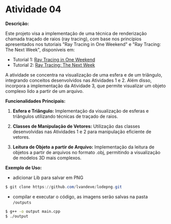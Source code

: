 # Atividade 04

**Descrição:**

Este projeto visa a implementação de uma técnica de renderização chamada traçado de raios (ray tracing), com base nos princípios apresentados nos tutoriais "Ray Tracing in One Weekend" e "Ray Tracing: The Next Week", disponíveis em:

- Tutorial 1: [Ray Tracing in One Weekend](https://raytracing.github.io/books/RayTracingInOneWeekend.html)
- Tutorial 2: [Ray Tracing: The Next Week](https://raytracing.github.io/books/RayTracingTheNextWeek.html)

A atividade se concentra na visualização de uma esfera e de um triângulo, integrando conceitos desenvolvidos nas Atividades 1 e 2. Além disso, incorpora a implementação da Atividade 3, que permite visualizar um objeto complexo lido a partir de um arquivo.

**Funcionalidades Principais:**

1. **Esfera e Triângulo:** Implementação da visualização de esferas e triângulos utilizando técnicas de traçado de raios.

2. **Classes de Manipulação de Vetores:** Utilização das classes desenvolvidas nas Atividades 1 e 2 para manipulação eficiente de vetores.

3. **Leitura de Objeto a partir de Arquivo:** Implementação da leitura de objetos a partir de arquivos no formato .obj, permitindo a visualização de modelos 3D mais complexos.

**Exemplo de Uso:**

- adicionar Lib para salvar em PNG
```powershell
$ git clone https://github.com/lvandeve/lodepng.git
```

- compilar e executar o código, as imagens serão salvas na pasta `/outputs`
```bash
$ g++ -o output main.cpp
$ ./output
```